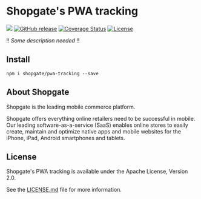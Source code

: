 # Shopgate's PWA tracking

![](https://travis-ci.org/shopgate/pwa-tracking.svg?branch=master)
[![GitHub release](https://img.shields.io/github/release/shopgate/pwa-tracking.svg)]()
[![Coverage Status](https://coveralls.io/repos/github/shopgate/pwa-tracking/badge.svg?branch=master)](https://coveralls.io/github/shopgate/pwa-tracking?branch=master)
[![License](https://img.shields.io/badge/License-Apache%202.0-blue.svg)](https://opensource.org/licenses/Apache-2.0)

!! _Some description needed_ !!

## Install

```
npm i shopgate/pwa-tracking --save
```

## About Shopgate

Shopgate is the leading mobile commerce platform.

Shopgate offers everything online retailers need to be successful in mobile. Our leading software-as-a-service (SaaS) enables online stores to easily create, maintain and optimize native apps and mobile websites for the iPhone, iPad, Android smartphones and tablets.

## License

Shopgate's PWA tracking is available under the Apache License, Version 2.0.

See the [LICENSE.md](./LICENSE.md) file for more information.
